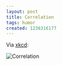 ```yaml
---
layout: post
title: Correlation
tags: humor
created: 1236316177
---
```

Via [xkcd](http://imgs.xkcd.com/comics/correlation.png):

![Correlation](http://imgs.xkcd.com/comics/correlation.png)
